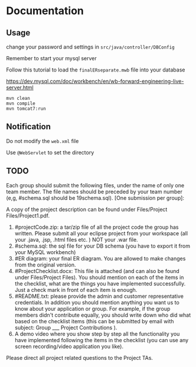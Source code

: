 # Documentation
## Usage
change your password and settings in `src/java/controller/DBConfig`

Remember to start your mysql server

Follow this tutorial to load the `finalERseparate.mwb` file into your database

https://dev.mysql.com/doc/workbench/en/wb-forward-engineering-live-server.html

```
mvn clean
mvn compile
mvn tomcat7:run
```
## Notification

Do not modify the `web.xml` file

Use `@WebServlet` to set the directory

## TODO

Each group should submit the following files, under the name of only one team member. The file names should be preceded by your team number (e,g, #schema.sql should be 19schema.sql).
[One submission per group]:

A copy of the project description can be found under Files/Project Files/Project1.pdf.


1) #projectCode.zip: a tar/zip file of all the project code the group has written. Please submit all your eclipse project from your workspace (all your .java, .jsp, .html files etc. ) NOT your .war file.
2) #schema.sql: the sql file for your DB schema (you have to export it from your MySQL workbench)
3) #ER diagram: your final ER diagram. You are allowed to make changes from the original version.
4) #ProjectChecklist.docx: This file is attached (and can also be found under Files/Project Files). You should mention on each of the items in the checklist, what are the things you have implemented successfully. Just a check mark in front of each item is enough.
5) #README.txt: please provide the admin and customer representative credentials. In addition you should mention anything you want us to know about your application or group. For example, if the group members didn't contribute equally, you should write down who did what based on the checklist items (this can be submitted by email with subject: Group ___ Project Contributions ).
6) A demo video where you show step by step all the functionality you have implemented following the items in the checklist (you can use any screen recording/video application you like).

Please direct all project related questions to the Project TAs.